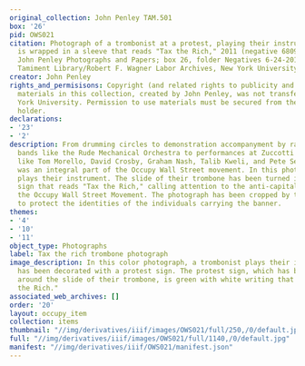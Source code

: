 ```yaml
---
original_collection: John Penley TAM.501
box: '26'
pid: OWS021
citation: Photograph of a trombonist at a protest, playing their instrument which
  is wrapped in a sleeve that reads "Tax the Rich," 2011 (negative 6809); TAM.501
  John Penley Photographs and Papers; box 26, folder Negatives 6-24-2011 - 1-7-2012;
  Tamiment Library/Robert F. Wagner Labor Archives, New York University
creator: John Penley
rights_and_permisisons: Copyright (and related rights to publicity and privacy) to
  materials in this collection, created by John Penley, was not transferred to New
  York University. Permission to use materials must be secured from the copyright
  holder.
declarations:
- '23'
- '2'
description: From drumming circles to demonstration accompanyment by radical marching
  bands like the Rude Mechanical Orchestra to performances at Zuccotti by musicians
  like Tom Morello, David Crosby, Graham Nash, Talib Kweli, and Pete Seeger, music
  was an integral part of the Occupy Wall Street movement. In this photograph, a trombonist
  plays their instrument. The slide of their trombone has been turned into an protest
  sign that reads "Tax the Rich," calling attention to the anti-capitalist roots of
  the Occupy Wall Street Movement. The photograph has been cropped by the curators
  to protect the identities of the individuals carrying the banner.
themes:
- '4'
- '10'
- '11'
object_type: Photographs
label: Tax the rich trombone photograph
image_description: In this color photograph, a trombonist plays their instrument which
  has been decorated with a protest sign. The protest sign, which has been wrapped
  around the slide of their trombone, is green with white writing that reads "Tax
  the Rich."
associated_web_archives: []
order: '20'
layout: occupy_item
collection: items
thumbnail: "//img/derivatives/iiif/images/OWS021/full/250,/0/default.jpg"
full: "//img/derivatives/iiif/images/OWS021/full/1140,/0/default.jpg"
manifest: "//img/derivatives/iiif/OWS021/manifest.json"
---
```

